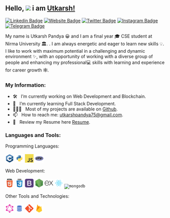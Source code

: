 ## Hello, <img src="https://media.giphy.com/media/hvRJCLFzcasrR4ia7z/giphy.gif" width="25px"> i am [Utkarsh!](https://github.com/utkarsh7kar/)

[![Linkedin Badge](https://img.shields.io/badge/-LinkedIn-0e76a8?style=flat-square&logo=Linkedin&logoColor=white)](https://www.linkedin.com/in/utkarsh-pandya-522ab3192/)
[![Website Badge](https://img.shields.io/badge/Website-3b5998?style=flat-square&logo=google-chrome&logoColor=white)](https://utkarsh7kar.github.io/Portfolio/)
[![Twitter Badge](https://img.shields.io/badge/-Twitter-00acee?style=flat-square&logo=Twitter&logoColor=white)](https://twitter.com/_kumar_utkarsh_)
[![Instagram Badge](https://img.shields.io/badge/-Instagram-e4405f?style=flat-square&logo=Instagram&logoColor=white)](https://instagram.com/_kumar_utkarsh_7_/)
[![Telegram Badge](https://img.shields.io/badge/-Telegram-0088cc?style=flat-square&logo=Telegram&logoColor=white)](https://t.me/)

My name is Utkarsh Pandya 😀 and I am a final year 🎓 CSE student at Nirma University 🏛. . I am always energetic and eager to learn new skills 💡. I like to work with maximum potential in a challenging and dynamic environment ✨, with an opportunity of working with a diverse group of people and enhancing my professional💻 skills with learning and experience for career growth 🕸️.

### My Information:

- 🛠 &nbsp; I’m currently working on Web Development and Blockchain.
- 🚀 &nbsp; I’m currently learning Full Stack Development.
- 👨🏻‍💻 &nbsp; Most of my projects are available on [Github](https://github.com/utkarsh7kar).
- 📫 &nbsp; How to reach me: utkarshpandya75@gmail.com.
- 📝 &nbsp; Review my Resume here  [Resume](https://bit.ly/3s3dCwU).

### Languages and Tools:

Programming Languages: <br/><br/>
<code><img height="27" src="https://raw.githubusercontent.com/github/explore/80688e429a7d4ef2fca1e82350fe8e3517d3494d/topics/cpp/cpp.png" alt="cpp"></code>
<code><img height="27" src="https://raw.githubusercontent.com/github/explore/80688e429a7d4ef2fca1e82350fe8e3517d3494d/topics/python/python.png" alt="python"></code>
<code><img height="27" src="https://raw.githubusercontent.com/github/explore/80688e429a7d4ef2fca1e82350fe8e3517d3494d/topics/javascript/javascript.png" alt="javascript"></code>
<code><img height="27" src="https://raw.githubusercontent.com/github/explore/ccc16358ac4530c6a69b1b80c7223cd2744dea83/topics/php/php.png" alt="PHP"></code>

Web Development: <br/><br/>
<code><img height="27" src="https://raw.githubusercontent.com/github/explore/80688e429a7d4ef2fca1e82350fe8e3517d3494d/topics/html/html.png" alt="HTML"></code>
<code><img height="27" src="https://raw.githubusercontent.com/github/explore/80688e429a7d4ef2fca1e82350fe8e3517d3494d/topics/css/css.png" alt="CSS"></code>
<code><img height="27" src="https://raw.githubusercontent.com/github/explore/80688e429a7d4ef2fca1e82350fe8e3517d3494d/topics/bootstrap/bootstrap.png" alt="Bootstrap"></code>
<code><img height="27" src="https://raw.githubusercontent.com/github/explore/80688e429a7d4ef2fca1e82350fe8e3517d3494d/topics/nodejs/nodejs.png" alt="nodejs"></code>
<code><img height="27" src="https://raw.githubusercontent.com/devicons/devicon/master/icons/express/express-original.svg" alt="expressjs"></code>
<code><img height="27" src="https://raw.githubusercontent.com/github/explore/80688e429a7d4ef2fca1e82350fe8e3517d3494d/topics/react/react.png" alt="react"></code>
<code><img height="27" src="https://encrypted-tbn0.gstatic.com/images?q=tbn%3AANd9GcSTTzPAw-55ssm1Im594xYZ9eRQu2JylrkYLg&usqp=CAU" alt="mongodb"></code>

Other Tools and Technologies: <br/><br/>
<code><img height="27" src="https://raw.githubusercontent.com/github/explore/80688e429a7d4ef2fca1e82350fe8e3517d3494d/topics/graphql/graphql.png" alt="graphql"></code>
<code><img height="27" src="https://raw.githubusercontent.com/github/explore/80688e429a7d4ef2fca1e82350fe8e3517d3494d/topics/sql/sql.png" alt="sql"></code>
<code><img height="27" src="https://raw.githubusercontent.com/devicons/devicon/master/icons/git/git-original.svg" alt="git"></code>
<code><img height="27" src="https://raw.githubusercontent.com/github/explore/80688e429a7d4ef2fca1e82350fe8e3517d3494d/topics/firebase/firebase.png" alt="firebase"></code>
